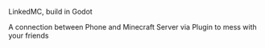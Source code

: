 LinkedMC, build in Godot

A connection between Phone and Minecraft Server via Plugin to mess with your friends 
